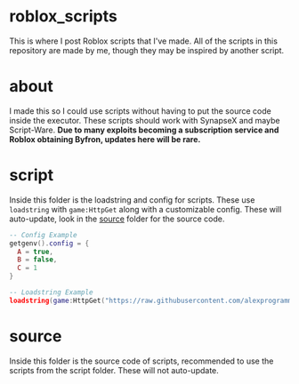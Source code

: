 # roblox_scripts
This is where I post Roblox scripts that I've made. All of the scripts in this repository are made by me, though they may be inspired by another script.
# about
I made this so I could use scripts without having to put the source code inside the executor. These scripts should work with SynapseX and maybe Script-Ware. **Due to many exploits becoming a subscription service and Roblox obtaining Byfron, updates here will be rare.**
# script
Inside this folder is the loadstring and config for scripts. These use `loadstring` with `game:HttpGet` along with a customizable config. These will auto-update, look in the [source](https://github.com/alexprogrammed/roblox_scripts/tree/main/source) folder for the source code.
```lua
-- Config Example
getgenv().config = {
  A = true,
  B = false,
  C = 1
}

-- Loadstring Example
loadstring(game:HttpGet("https://raw.githubusercontent.com/alexprogrammed/roblox_scripts/main/source/example.lua"))()
```
# source
Inside this folder is the source code of scripts, recommended to use the scripts from the script folder. These will not auto-update.
